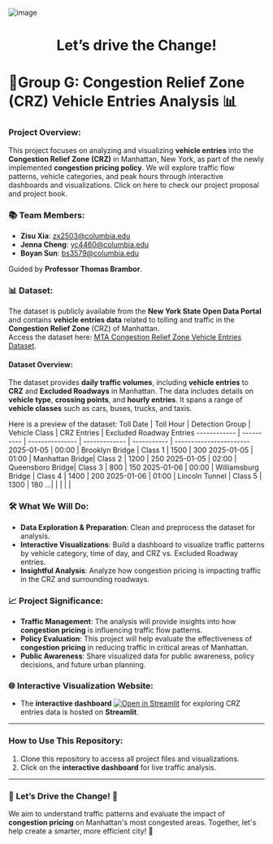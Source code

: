 ![image](https://github.com/user-attachments/assets/c527bde0-6b84-4ebe-baa4-22162af0324f)


# <div align="center"> **Let’s drive the Change!** </div>

# **🚗Group G: Congestion Relief Zone (CRZ) Vehicle Entries Analysis** 📊

### **Project Overview**:
This project focuses on analyzing and visualizing **vehicle entries** into the **Congestion Relief Zone (CRZ)** in Manhattan, New York, as part of the newly implemented **congestion pricing policy**. We will explore traffic flow patterns, vehicle categories, and peak hours through interactive dashboards and visualizations. 
Click on here to check our project proposal and project book.

### **📚 Team Members**:  
- **Zisu Xia**: zx2503@columbia.edu  
- **Jenna Cheng**: yc4460@columbia.edu   
- **Boyan Sun**: bs3579@columbia.edu  

Guided by **Professor Thomas Brambor**.

### **📊 Dataset**:
The dataset is publicly available from the **New York State Open Data Portal** and contains **vehicle entries data** related to tolling and traffic in the **Congestion Relief Zone** (CRZ) of Manhattan.  
Access the dataset here: [MTA Congestion Relief Zone Vehicle Entries Dataset](https://data.ny.gov/Transportation/MTA-Congestion-Relief-Zone-Vehicle-Entries-Beginni/t6yz-b64h/about_data).

#### **Dataset Overview**:
The dataset provides **daily traffic volumes**, including **vehicle entries** to **CRZ** and **Excluded Roadways** in Manhattan. The data includes details on **vehicle type**, **crossing points**, and **hourly entries**. It spans a range of **vehicle classes** such as cars, buses, trucks, and taxis.

Here is a preview of the dataset:
Toll Date    | Toll Hour  | Detection Group | Vehicle Class | CRZ Entries | Excluded Roadway Entries
------------ | ---------- | --------------- | ------------- | ----------- | -----------------------
2025-01-05  | 00:00      | Brooklyn Bridge | Class 1       | 1500        | 300
2025-01-05  | 01:00      | Manhattan Bridge| Class 2       | 1200        | 250
2025-01-05  | 02:00      | Queensboro Bridge| Class 3      | 800         | 150
2025-01-06  | 00:00      | Williamsburg Bridge | Class 4    | 1400        | 200
2025-01-06  | 01:00      | Lincoln Tunnel  | Class 5       | 1300        | 180
...|  |  |  |  | 

### **🛠️ What We Will Do**:
- **Data Exploration & Preparation**: Clean and preprocess the dataset for analysis.
- **Interactive Visualizations**: Build a dashboard to visualize traffic patterns by vehicle category, time of day, and CRZ vs. Excluded Roadway entries.
- **Insightful Analysis**: Analyze how congestion pricing is impacting traffic in the CRZ and surrounding roadways.

### **📈 Project Significance**:
- **Traffic Management**: The analysis will provide insights into how **congestion pricing** is influencing traffic flow patterns.
- **Policy Evaluation**: This project will help evaluate the effectiveness of **congestion pricing** in reducing traffic in critical areas of Manhattan.
- **Public Awareness**: Share visualized data for public awareness, policy decisions, and future urban planning.

### **🌐 Interactive Visualization Website**:
- The **interactive dashboard** [![Open in Streamlit](https://static.streamlit.io/badges/streamlit_badge_black_white.svg)](https://xr984wvkfp64dyamsdb5l5.streamlit.app/) for exploring CRZ entries data is hosted on **Streamlit**. 
---


### How to Use This Repository:
1. Clone this repository to access all project files and visualizations.
2. Click on the **interactive dashboard** for live traffic analysis.

---

### 🚀 Let’s Drive the Change! 🚙  
We aim to understand traffic patterns and evaluate the impact of **congestion pricing** on Manhattan's most congested areas. Together, let's help create a smarter, more efficient city! 🌆



